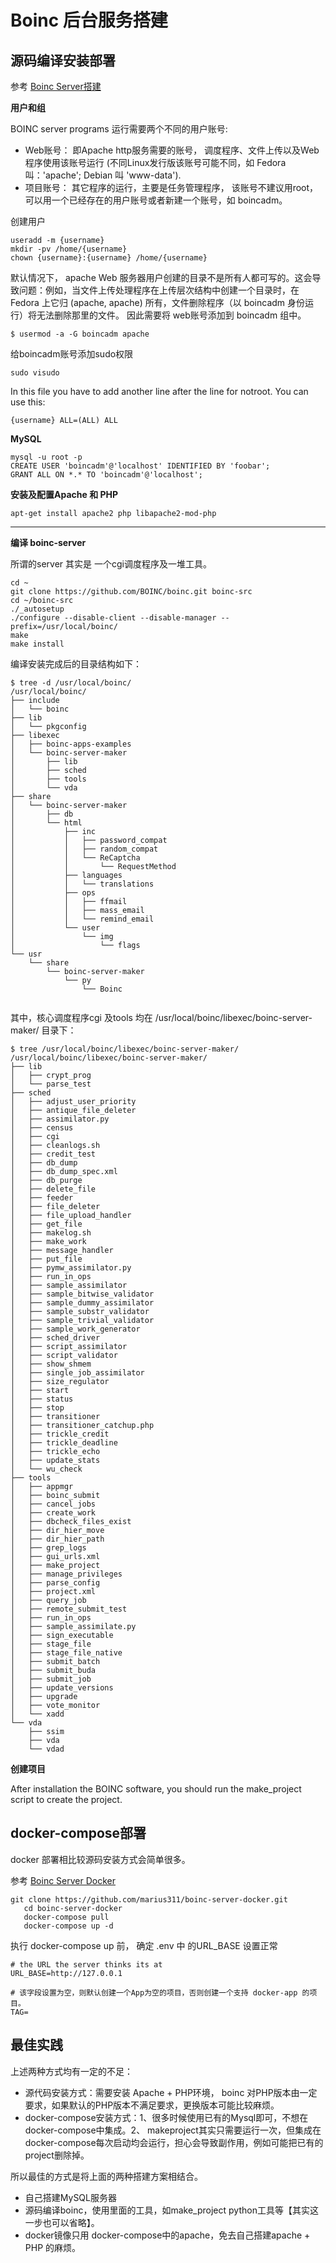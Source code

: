 # Boinc 后台服务搭建



## 源码编译安装部署

参考  [Boinc Server搭建](https://boinc.berkeley.edu/trac/wiki/ServerIntro)

**用户和组**

BOINC server programs 运行需要两个不同的用户账号:

- Web账号： 即Apache http服务需要的账号， 调度程序、文件上传以及Web程序使用该账号运行 (不同Linux发行版该账号可能不同，如 Fedora 叫：'apache';  Debian 叫 'www-data').
- 项目账号： 其它程序的运行，主要是任务管理程序， 该账号不建议用root， 可以用一个已经存在的用户账号或者新建一个账号，如 boincadm。

创建用户

```
useradd -m {username}
mkdir -pv /home/{username}
chown {username}:{username} /home/{username}
```

默认情况下， apache Web 服务器用户创建的目录不是所有人都可写的。这会导致问题：例如，当文件上传处理程序在上传层次结构中创建一个目录时，在 Fedora 上它归 (apache, apache) 所有，文件删除程序（以 boincadm 身份运行）将无法删除那里的文件。
因此需要将 web账号添加到 boincadm 组中。

```
$ usermod -a -G boincadm apache
```

给boincadm账号添加sudo权限

```
sudo visudo
```

In this file you have to add another line after the line for notroot. You can use this:

```
{username} ALL=(ALL) ALL
```

**MySQL**

```
mysql -u root -p
CREATE USER 'boincadm'@'localhost' IDENTIFIED BY 'foobar';
GRANT ALL ON *.* TO 'boincadm'@'localhost';
```

**安装及配置Apache 和 PHP**

```
apt-get install apache2 php libapache2-mod-php
```

****

**编译 boinc-server**

所谓的server 其实是 一个cgi调度程序及一堆工具。

```
cd ~
git clone https://github.com/BOINC/boinc.git boinc-src
cd ~/boinc-src
./_autosetup
./configure --disable-client --disable-manager --prefix=/usr/local/boinc/
make
make install
```

编译安装完成后的目录结构如下：

```
$ tree -d /usr/local/boinc/
/usr/local/boinc/
├── include
│   └── boinc
├── lib
│   └── pkgconfig
├── libexec
│   ├── boinc-apps-examples
│   └── boinc-server-maker
│       ├── lib
│       ├── sched
│       ├── tools
│       └── vda
├── share
│   └── boinc-server-maker
│       ├── db
│       └── html
│           ├── inc
│           │   ├── password_compat
│           │   ├── random_compat
│           │   └── ReCaptcha
│           │       └── RequestMethod
│           ├── languages
│           │   └── translations
│           ├── ops
│           │   ├── ffmail
│           │   ├── mass_email
│           │   └── remind_email
│           └── user
│               └── img
│                   └── flags
└── usr
    └── share
        └── boinc-server-maker
            └── py
                └── Boinc


```

其中，核心调度程序cgi 及tools 均在 /usr/local/boinc/libexec/boinc-server-maker/ 目录下：

```
$ tree /usr/local/boinc/libexec/boinc-server-maker/
/usr/local/boinc/libexec/boinc-server-maker/
├── lib
│   ├── crypt_prog
│   └── parse_test
├── sched
│   ├── adjust_user_priority
│   ├── antique_file_deleter
│   ├── assimilator.py
│   ├── census
│   ├── cgi
│   ├── cleanlogs.sh
│   ├── credit_test
│   ├── db_dump
│   ├── db_dump_spec.xml
│   ├── db_purge
│   ├── delete_file
│   ├── feeder
│   ├── file_deleter
│   ├── file_upload_handler
│   ├── get_file
│   ├── makelog.sh
│   ├── make_work
│   ├── message_handler
│   ├── put_file
│   ├── pymw_assimilator.py
│   ├── run_in_ops
│   ├── sample_assimilator
│   ├── sample_bitwise_validator
│   ├── sample_dummy_assimilator
│   ├── sample_substr_validator
│   ├── sample_trivial_validator
│   ├── sample_work_generator
│   ├── sched_driver
│   ├── script_assimilator
│   ├── script_validator
│   ├── show_shmem
│   ├── single_job_assimilator
│   ├── size_regulator
│   ├── start
│   ├── status
│   ├── stop
│   ├── transitioner
│   ├── transitioner_catchup.php
│   ├── trickle_credit
│   ├── trickle_deadline
│   ├── trickle_echo
│   ├── update_stats
│   └── wu_check
├── tools
│   ├── appmgr
│   ├── boinc_submit
│   ├── cancel_jobs
│   ├── create_work
│   ├── dbcheck_files_exist
│   ├── dir_hier_move
│   ├── dir_hier_path
│   ├── grep_logs
│   ├── gui_urls.xml
│   ├── make_project
│   ├── manage_privileges
│   ├── parse_config
│   ├── project.xml
│   ├── query_job
│   ├── remote_submit_test
│   ├── run_in_ops
│   ├── sample_assimilate.py
│   ├── sign_executable
│   ├── stage_file
│   ├── stage_file_native
│   ├── submit_batch
│   ├── submit_buda
│   ├── submit_job
│   ├── update_versions
│   ├── upgrade
│   ├── vote_monitor
│   └── xadd
└── vda
    ├── ssim
    ├── vda
    └── vdad

```

**创建项目**

After installation the BOINC software, you should run the make_project script to create the project.


## docker-compose部署

docker 部署相比较源码安装方式会简单很多。

参考 [Boinc Server Docker](https://github.com/marius311/boinc-server-docker)

```
git clone https://github.com/marius311/boinc-server-docker.git
   cd boinc-server-docker
   docker-compose pull
   docker-compose up -d
```

执行 docker-compose up 前， 确定 .env 中 的URL_BASE 设置正常

```
# the URL the server thinks its at
URL_BASE=http://127.0.0.1

# 该字段设置为空，则默认创建一个App为空的项目，否则创建一个支持 docker-app 的项目。
TAG=
```

## 最佳实践

上述两种方式均有一定的不足：

- 源代码安装方式：需要安装 Apache + PHP环境，  boinc 对PHP版本由一定要求，如果默认的PHP版本不满足要求，更换版本可能比较麻烦。
- docker-compose安装方式：1、很多时候使用已有的Mysql即可，不想在docker-compose中集成。2、 makeproject其实只需要运行一次，但集成在docker-compose每次启动均会运行，担心会导致副作用，例如可能把已有的project删除掉。

所以最佳的方式是将上面的两种搭建方案相结合。

- 自己搭建MySQL服务器
- 源码编译boinc，使用里面的工具，如make_project python工具等【其实这一步也可以省略】。
- docker镜像只用 docker-compose中的apache，免去自己搭建apache + PHP 的麻烦。

